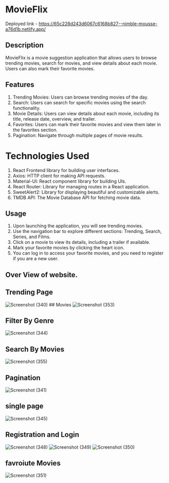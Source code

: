 # MovieFlix
  Deployed link - https://65c228d243d6067c6168b827--nimble-mousse-a76d1b.netlify.app/
  ## Description
MovieFlix is a movie suggestion application that allows users to browse trending movies,
search for movies, and view details about each movie. Users can also mark their favorite movies.

## Features
1. Trending Movies: Users can browse trending movies of the day.
2. Search: Users can search for specific movies using the search functionality.
3. Movie Details: Users can view details about each movie, including its title, release date, overview, and trailer.
4. Favorites: Users can mark their favorite movies and view them later in the favorites section.
5. Pagination: Navigate through multiple pages of movie results.
# Technologies Used
1. React Frontend library for building user interfaces.
2. Axios: HTTP client for making API requests.
3. Material-UI: React component library for building UIs.
4. React Router: Library for managing routes in a React application.
5. SweetAlert2: Library for displaying beautiful and customizable alerts.
6. TMDB API: The Movie Database API for fetching movie data.

## Usage
1. Upon launching the application, you will see trending movies.
2. Use the navigation bar to explore different sections: Trending, Search, Series, and Films.
3. Click on a movie to view its details, including a trailer if available.
4. Mark your favorite movies by clicking the heart icon.
5. You can log in to access your favorite movies, and you need to register if you are a new user.
## Over View of website.

  ## Trending Page
  ![Screenshot (340)](https://github.com/shaharyaaransari/React-Movie-Suggestion-App/assets/113225294/ba7d8094-cdb0-419d-b4a2-63185b49eb9d)
    ## Movies
    ![Screenshot (353)](https://github.com/shaharyaaransari/React-Movie-Suggestion-App/assets/113225294/83ea946e-f9e1-44e5-a397-1eaf458ca911)

  ## Filter By Genre
![Screenshot (344)](https://github.com/shaharyaaransari/React-Movie-Suggestion-App/assets/113225294/00637396-faa3-4dcf-8d1d-ca7cac0e8982)
 ## Search By Movies
![Screenshot (355)](https://github.com/shaharyaaransari/React-Movie-Suggestion-App/assets/113225294/183d92e8-d267-4a8c-8535-348d1e9f2106)

## Pagination
![Screenshot (341)](https://github.com/shaharyaaransari/React-Movie-Suggestion-App/assets/113225294/5a7bd1a8-edf7-450d-b7c1-96b4afac4a72)

  ## single page
  
![Screenshot (345)](https://github.com/shaharyaaransari/React-Movie-Suggestion-App/assets/113225294/9ec0bdb7-83bb-4bbe-82c4-e03db21f0170)

  ## Registration and Login

![Screenshot (348)](https://github.com/shaharyaaransari/React-Movie-Suggestion-App/assets/113225294/3aab4f07-a4ac-41cf-b38c-a6b43337cbd8)
![Screenshot (349)](https://github.com/shaharyaaransari/React-Movie-Suggestion-App/assets/113225294/4021ca1e-1025-45c4-b1fb-a6a0e8d5a896)
![Screenshot (350)](https://github.com/shaharyaaransari/React-Movie-Suggestion-App/assets/113225294/779a0a88-47c5-4605-9867-c31b947178c0)

## favroiute Movies

![Screenshot (351)](https://github.com/shaharyaaransari/React-Movie-Suggestion-App/assets/113225294/3e4687b5-db27-4400-a3c8-570a57b6fbd7)
